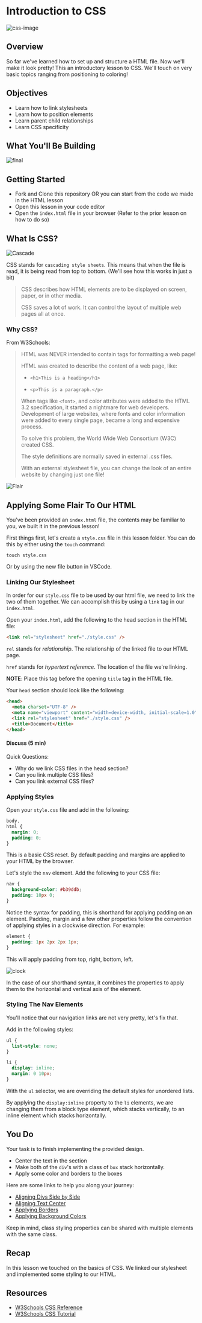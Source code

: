 # Introduction to CSS

![css-image](https://www.tutorialrepublic.com/lib/images/css-illustration.png)

## Overview

So far we've learned how to set up and structure a HTML file. Now we'll make it look pretty! This an introductory lesson to CSS. We'll touch on very basic topics ranging from positioning to coloring!

## Objectives

- Learn how to link stylesheets
- Learn how to position elements
- Learn parent child relationships
- Learn CSS specificity

## What You'll Be Building

![final](Capture.png)

## Getting Started

- Fork and Clone this repository OR you can start from the code we made in the HTML lesson
- Open this lesson in your code editor
- Open the `index.html` file in your browser (Refer to the prior lesson on how to do so)

## What Is CSS?

![Cascade](https://external-content.duckduckgo.com/iu/?u=http%3A%2F%2F31.media.tumblr.com%2Fcd2ca2396c0bd6251170ef25810ef755%2Ftumblr_mu1nvtnk9e1s85u2fo1_500.gif&f=1&nofb=1)

CSS stands for `cascading style sheets`. This means that when the file is read, it is being read from top to bottom. (We'll see how this works in just a bit)

> CSS describes how HTML elements are to be displayed on screen, paper, or in other media.
>
> CSS saves a lot of work. It can control the layout of multiple web pages all at once.

### Why CSS?

From W3Schools:

> HTML was NEVER intended to contain tags for formatting a web page!
>
> HTML was created to describe the content of a web page, like:
>
> - `<h1>This is a heading</h1>`
>
> - `<p>This is a paragraph.</p>`
>
> When tags like `<font>`, and color attributes were added to the HTML 3.2 specification, it started a nightmare for web developers. Development of large websites, where fonts and color information were added to every single page, became a long and expensive process.
>
> To solve this problem, the World Wide Web Consortium (W3C) created CSS.
>
> The style definitions are normally saved in external .css files.
>
> With an external stylesheet file, you can change the look of an entire website by changing just one file!

![Flair](https://external-content.duckduckgo.com/iu/?u=https%3A%2F%2Fmedia.giphy.com%2Fmedia%2FV80llXf734WzK%2Fgiphy.gif&f=1&nofb=1)

## Applying Some Flair To Our HTML

You've been provided an `index.html` file, the contents may be familiar to you, we built it in the previous lesson!

First things first, let's create a `style.css` file in this lesson folder.
You can do this by either using the `touch` command:

`touch style.css`

Or by using the new file button in VSCode.

### Linking Our Stylesheet

In order for our `style.css` file to be used by our html file, we need to link the two of them together. We can accomplish this by using a `link` tag in our `index.html`.

Open your `index.html`, add the following to the head section in the HTML file:

```html
<link rel="stylesheet" href="./style.css" />
```

`rel` stands for *relationship*. The relationship of the linked file to our HTML page.

`href` stands for *hypertext reference*. The location of the file we're linking.

**NOTE**: Place this tag before the opening `title` tag in the HTML file.

Your `head` section should look like the following:

```html
<head>
  <meta charset="UTF-8" />
  <meta name="viewport" content="width=device-width, initial-scale=1.0" />
  <link rel="stylesheet" href="./style.css" />
  <title>Document</title>
</head>
```

#### Discuss (5 min)

Quick Questions:

- Why do we link CSS files in the head section?
- Can you link multiple CSS files?
- Can you link external CSS files?

### Applying Styles

Open your `style.css` file and add in the following:

```css
body,
html {
  margin: 0;
  padding: 0;
}
```

This is a basic CSS reset. By default padding and margins are applied to your HTML by the browser.

Let's style the `nav` element. Add the following to your CSS file:

```css
nav {
  background-color: #b39ddb;
  padding: 10px 0;
}
```

Notice the syntax for padding, this is shorthand for applying padding on an element. Padding, margin and a few other properties follow the convention of applying styles in a clockwise direction. For example:

```css
element {
  padding: 1px 2px 2px 1px;
}
```

This will apply padding from top, right, bottom, left.

![clock](https://external-content.duckduckgo.com/iu/?u=https%3A%2F%2Fdata.whicdn.com%2Fimages%2F28395546%2Foriginal.gif&f=1&nofb=1)

In the case of our shorthand syntax, it combines the properties to apply them to the horizontal and vertical axis of the element.

### Styling The Nav Elements

You'll notice that our navigation links are not very pretty, let's fix that.

Add in the following styles:

```css
ul {
  list-style: none;
}

li {
  display: inline;
  margin: 0 10px;
}
```

With the `ul` selector, we are overriding the default styles for unordered lists.

By applying the `display:inline` property to the `li` elements, we are changing them from a block type element, which stacks vertically, to an inline element which stacks horizontally.

## You Do

Your task is to finish implementing the provided design.

- Center the text in the section
- Make both of the `div`'s with a class of `box` stack horizontally.
- Apply some color and borders to the boxes

Here are some links to help you along your journey:

- [Aligning Divs Side by Side](https://www.w3schools.com/cssref/pr_class_float.asp)
- [Aligning Text Center](https://www.w3schools.com/cssref/pr_text_text-align.ASP)
- [Applying Borders](https://www.w3schools.com/cssref/pr_border.asp)
- [Applying Background Colors](https://www.w3schools.com/cssref/pr_background-color.asp)

Keep in mind, class styling properties can be shared with multiple elements with the same class.

## Recap

In this lesson we touched on the basics of CSS. We linked our stylesheet and implemented some styling to our HTML.

## Resources

- [W3Schools CSS Reference](https://www.w3schools.com/cssref/default.asp)
- [W3Schools CSS Tutorial](https://www.w3schools.com/css/default.asp)
